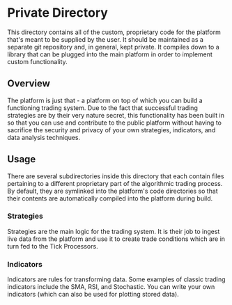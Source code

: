 # Private Directory

This directory contains all of the custom, proprietary code for the platform that's meant to be supplied by the user.  It should be maintained as a separate git repository and, in general, kept private.  It compiles down to a library that can be plugged into the main platform in order to implement custom functionality.

## Overview

The platform is just that - a platform on top of which you can build a functioning trading system.  Due to the fact that successful trading strategies are by their very nature secret, this functionality has been built in so that you can use and contribute to the public platform without having to sacrifice the security and privacy of your own strategies, indicators, and data analysis techniques.

## Usage

There are several subdirectories inside this directory that each contain files pertaining to a different proprietary part of the algorithmic trading process.  By default, they are symlinked into the platform's code directories so that their contents are automatically compiled into the platform during build.

### Strategies
Strategies are the main logic for the trading system.  It is their job to ingest live data from the platform and use it to create trade conditions which are in turn fed to the Tick Processors.

### Indicators
Indicators are rules for transforming data.  Some examples of classic trading indicators include the SMA, RSI, and Stochastic.  You can write your own indicators (which can also be used for plotting stored data).
